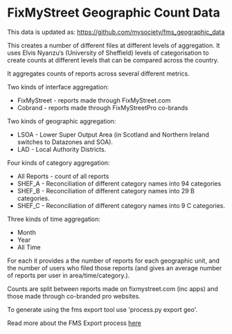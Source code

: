# FixMyStreet Geographic Count Data

This data is updated as: https://github.com/mysociety/fms_geographic_data

This creates a number of different files at different levels of aggregation. It uses Elvis Nyanzu‘s (University of Sheffield) levels of categorisation to create counts at different levels that can be compared across the country. 

It aggregates counts of reports across several different metrics.

Two kinds of interface aggregation:

* FixMyStreet - reports made through FixMyStreet.com
* Cobrand - reports made through FixMyStreetPro co-brands

Two kinds of geographic aggregation:

* LSOA - Lower Super Output Area (in Scotland and Northern Ireland switches to Datazones and SOA).
* LAD - Local Authority Districts. 

Four kinds of category aggregation:

* All Reports - count of all reports
* SHEF_A -  Reconciliation of different category names into 94 categories
* SHEF_B -  Reconciliation of different category names into 29 B categories.
* SHEF_C - Reconciliation of different category names into 9 C categories. 

Three kinds of time aggregation:

* Month
* Year
* All Time

For each it provides a the number of reports for each geographic unit, and the number of users who filed those reports (and gives an average number of reports per user in area/time/category.).

Counts are split between reports made on fixmystreet.com (inc apps) and those made through co-branded pro websites. 

To generate using the fms export tool use 'process.py export geo'.

Read more about the FMS Export process [here](https://docs.google.com/document/d/1caU_2Fh8tkhbw8Lw54ho5iCb248EnRz1v_O6ah_H7KU/edit#heading=h.2qy3r7t6u34b)

